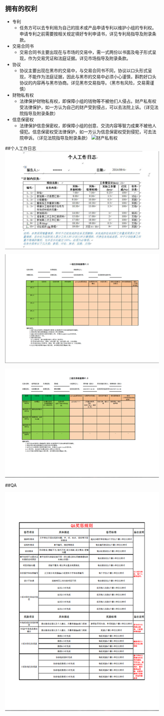 ## 拥有的权利

* 专利
	* 任务方可以去专利局为自己的技术或产品申请专利以维护小组的专利权。申请专利之前需要按相关规定填好专利申请书，详见专利局指导及附录条款。
* 交易合同书
	* 交易合同书主要出现在与市场的交易中，需一式两份以书面及电子形式呈现，作为交易凭证和法庭证据。详见市场指导及附录条款。
* 协议
	* 协议主要出现在黑市的交易中，与交易合同书不同，协议以口头形式呈现，不能作为法庭证据，因此与黑市的交易中必须小心谨慎，斟酌好口头协议的内容再与黑市协商。详见黑市交易指导。（黑市有风险，交易需谨慎）
* 财物私有权
	* 法律保护财物私有权，即保障小组的钱物等不被他们人侵占。财产私有权受法律保护，如一方认为自己的财产受到侵占，可以去法院上诉。（详见法院指导及附录条款）
* 信息保密权
	* 法律保护信息保密权，即保障小组的创意、交流内容等智力成果不被他人侵犯。信息保密权受法律保护，如一方认为信息保密权受到侵犯，可去法院申诉。（详见法院指导及附录条款）
![财产私有权](C:\Users\Edward\Desktop\iphone照片/财产保障权.jpg)

##个人工作日志
![个人工作日志](../assets/FranksData/a.png)

![一级任务检查表](../assets/FranksData/b.png)

![二级任务检查表](../assets/FranksData/c.png)

##QA

![QA奖惩规则](../assets/FranksData/d.png)
